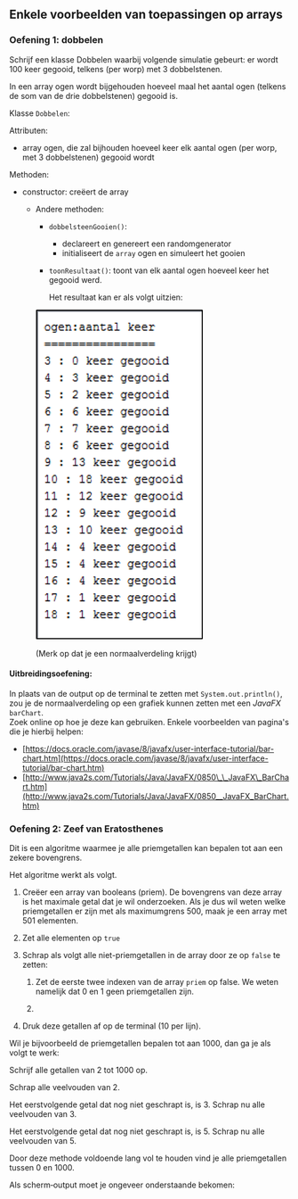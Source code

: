 ## Enkele voorbeelden van toepassingen op arrays

### Oefening 1: dobbelen

Schrijf een klasse Dobbelen waarbij volgende simulatie gebeurt: er wordt 100 keer gegooid, telkens \(per worp\) met 3 dobbelstenen.

In een array ogen wordt bijgehouden hoeveel maal het aantal ogen \(telkens de som van de drie dobbelstenen\) gegooid is.

Klasse `Dobbelen`:

Attributen:

* array ogen, die zal bijhouden hoeveel keer elk aantal ogen \(per worp, met 3 dobbelstenen\) gegooid wordt

Methoden:

* constructor: creëert de array

  * Andere methoden:

    * `dobbelsteenGooien()`:
      * declareert en genereert een randomgenerator
      * initialiseert de `array` ogen en simuleert het gooien
    * `toonResultaat()`: toont van elk aantal ogen hoeveel keer het gegooid werd.

      Het resultaat kan er als volgt uitzien:

    ![](/assets/nv2.png)

    \(Merk op dat je een normaalverdeling krijgt\)

#### Uitbreidingsoefening:

In plaats van de output op de terminal te zetten met `System.out.println()`, zou je de normaalverdeling op een grafiek kunnen zetten met een _JavaFX_ `barChart`.  
Zoek online op hoe je deze kan gebruiken. Enkele voorbeelden van pagina's die je hierbij helpen:

* [https://docs.oracle.com/javase/8/javafx/user-interface-tutorial/bar-chart.htm](https://docs.oracle.com/javase/8/javafx/user-interface-tutorial/bar-chart.htm)
* [http://www.java2s.com/Tutorials/Java/JavaFX/0850\_\_JavaFX\_BarChart.htm](http://www.java2s.com/Tutorials/Java/JavaFX/0850__JavaFX_BarChart.htm)

### Oefening 2: Zeef van Eratosthenes

Dit is een algoritme waarmee je alle priemgetallen kan bepalen tot aan een zekere bovengrens.

Het algoritme werkt als volgt. 

1. Creëer een array van booleans \(priem\). De bovengrens van deze array is het maximale getal dat je wil onderzoeken.
   Als je dus wil weten welke priemgetallen er zijn met als maximumgrens 500, maak je een array met 501 elementen.

2. Zet alle elementen op `true`

3. Schrap als volgt alle niet-priemgetallen in de array door ze op `false` te zetten:

   1. Zet de eerste twee indexen van de array `priem` op false. We weten namelijk dat 0 en 1 geen priemgetallen zijn.

   2. 

4. Druk deze getallen af op de terminal \(10 per lijn\).

Wil je bijvoorbeeld de priemgetallen bepalen tot aan 1000, dan ga je als volgt te werk:

Schrijf alle getallen van 2 tot 1000 op.

Schrap alle veelvouden van 2.

Het eerstvolgende getal dat nog niet geschrapt is, is 3. Schrap nu alle veelvouden van 3.

Het eerstvolgende getal dat nog niet geschrapt is, is 5. Schrap nu alle veelvouden van 5.

Door deze methode voldoende lang vol te houden vind je alle priemgetallen tussen 0 en 1000.

Als scherm‐output moet je ongeveer onderstaande bekomen:

